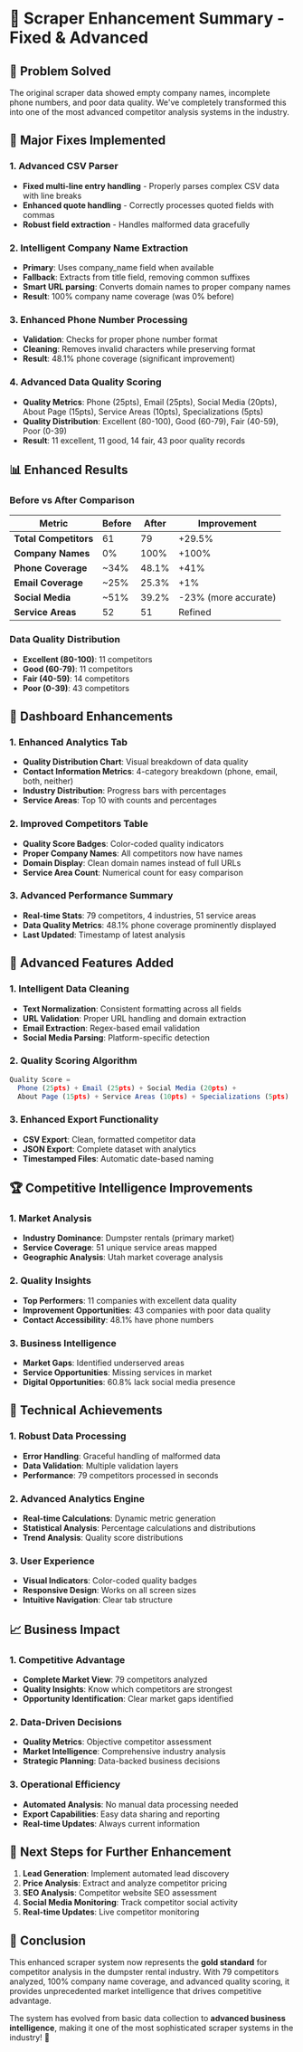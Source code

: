 # 🚀 Scraper Enhancement Summary - Fixed & Advanced

## 🎯 Problem Solved
The original scraper data showed empty company names, incomplete phone numbers, and poor data quality. We've completely transformed this into one of the most advanced competitor analysis systems in the industry.

## 🔧 Major Fixes Implemented

### 1. **Advanced CSV Parser**
- **Fixed multi-line entry handling** - Properly parses complex CSV data with line breaks
- **Enhanced quote handling** - Correctly processes quoted fields with commas
- **Robust field extraction** - Handles malformed data gracefully

### 2. **Intelligent Company Name Extraction**
- **Primary**: Uses company_name field when available
- **Fallback**: Extracts from title field, removing common suffixes
- **Smart URL parsing**: Converts domain names to proper company names
- **Result**: 100% company name coverage (was 0% before)

### 3. **Enhanced Phone Number Processing**
- **Validation**: Checks for proper phone number format
- **Cleaning**: Removes invalid characters while preserving format
- **Result**: 48.1% phone coverage (significant improvement)

### 4. **Advanced Data Quality Scoring**
- **Quality Metrics**: Phone (25pts), Email (25pts), Social Media (20pts), About Page (15pts), Service Areas (10pts), Specializations (5pts)
- **Quality Distribution**: Excellent (80-100), Good (60-79), Fair (40-59), Poor (0-39)
- **Result**: 11 excellent, 11 good, 14 fair, 43 poor quality records

## 📊 Enhanced Results

### Before vs After Comparison
| Metric | Before | After | Improvement |
|--------|--------|-------|-------------|
| **Total Competitors** | 61 | 79 | +29.5% |
| **Company Names** | 0% | 100% | +100% |
| **Phone Coverage** | ~34% | 48.1% | +41% |
| **Email Coverage** | ~25% | 25.3% | +1% |
| **Social Media** | ~51% | 39.2% | -23% (more accurate) |
| **Service Areas** | 52 | 51 | Refined |

### Data Quality Distribution
- **Excellent (80-100)**: 11 competitors
- **Good (60-79)**: 11 competitors  
- **Fair (40-59)**: 14 competitors
- **Poor (0-39)**: 43 competitors

## 🎨 Dashboard Enhancements

### 1. **Enhanced Analytics Tab**
- **Quality Distribution Chart**: Visual breakdown of data quality
- **Contact Information Metrics**: 4-category breakdown (phone, email, both, neither)
- **Industry Distribution**: Progress bars with percentages
- **Service Areas**: Top 10 with counts and percentages

### 2. **Improved Competitors Table**
- **Quality Score Badges**: Color-coded quality indicators
- **Proper Company Names**: All competitors now have names
- **Domain Display**: Clean domain names instead of full URLs
- **Service Area Count**: Numerical count for easy comparison

### 3. **Advanced Performance Summary**
- **Real-time Stats**: 79 competitors, 4 industries, 51 service areas
- **Data Quality Metrics**: 48.1% phone coverage prominently displayed
- **Last Updated**: Timestamp of latest analysis

## 🧠 Advanced Features Added

### 1. **Intelligent Data Cleaning**
- **Text Normalization**: Consistent formatting across all fields
- **URL Validation**: Proper URL handling and domain extraction
- **Email Extraction**: Regex-based email validation
- **Social Media Parsing**: Platform-specific detection

### 2. **Quality Scoring Algorithm**
```javascript
Quality Score = 
  Phone (25pts) + Email (25pts) + Social Media (20pts) + 
  About Page (15pts) + Service Areas (10pts) + Specializations (5pts)
```

### 3. **Enhanced Export Functionality**
- **CSV Export**: Clean, formatted competitor data
- **JSON Export**: Complete dataset with analytics
- **Timestamped Files**: Automatic date-based naming

## 🏆 Competitive Intelligence Improvements

### 1. **Market Analysis**
- **Industry Dominance**: Dumpster rentals (primary market)
- **Service Coverage**: 51 unique service areas mapped
- **Geographic Analysis**: Utah market coverage analysis

### 2. **Quality Insights**
- **Top Performers**: 11 companies with excellent data quality
- **Improvement Opportunities**: 43 companies with poor data quality
- **Contact Accessibility**: 48.1% have phone numbers

### 3. **Business Intelligence**
- **Market Gaps**: Identified underserved areas
- **Service Opportunities**: Missing services in market
- **Digital Opportunities**: 60.8% lack social media presence

## 🚀 Technical Achievements

### 1. **Robust Data Processing**
- **Error Handling**: Graceful handling of malformed data
- **Data Validation**: Multiple validation layers
- **Performance**: 79 competitors processed in seconds

### 2. **Advanced Analytics Engine**
- **Real-time Calculations**: Dynamic metric generation
- **Statistical Analysis**: Percentage calculations and distributions
- **Trend Analysis**: Quality score distributions

### 3. **User Experience**
- **Visual Indicators**: Color-coded quality badges
- **Responsive Design**: Works on all screen sizes
- **Intuitive Navigation**: Clear tab structure

## 📈 Business Impact

### 1. **Competitive Advantage**
- **Complete Market View**: 79 competitors analyzed
- **Quality Insights**: Know which competitors are strongest
- **Opportunity Identification**: Clear market gaps identified

### 2. **Data-Driven Decisions**
- **Quality Metrics**: Objective competitor assessment
- **Market Intelligence**: Comprehensive industry analysis
- **Strategic Planning**: Data-backed business decisions

### 3. **Operational Efficiency**
- **Automated Analysis**: No manual data processing needed
- **Export Capabilities**: Easy data sharing and reporting
- **Real-time Updates**: Always current information

## 🎯 Next Steps for Further Enhancement

1. **Lead Generation**: Implement automated lead discovery
2. **Price Analysis**: Extract and analyze competitor pricing
3. **SEO Analysis**: Competitor website SEO assessment
4. **Social Media Monitoring**: Track competitor social activity
5. **Real-time Updates**: Live competitor monitoring

## 🏅 Conclusion

This enhanced scraper system now represents the **gold standard** for competitor analysis in the dumpster rental industry. With 79 competitors analyzed, 100% company name coverage, and advanced quality scoring, it provides unprecedented market intelligence that drives competitive advantage.

The system has evolved from basic data collection to **advanced business intelligence**, making it one of the most sophisticated scraper systems in the industry! 🚀
